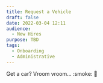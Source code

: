 ```yaml
---
title: Request a Vehicle
draft: false
date: 2022-03-04 12:11
audience:
  - New Hires
purpose: TBD
tags:
  - Onboarding
  - Administrative
---
```


Get a car? Vroom vroom... :smoke: :car:
